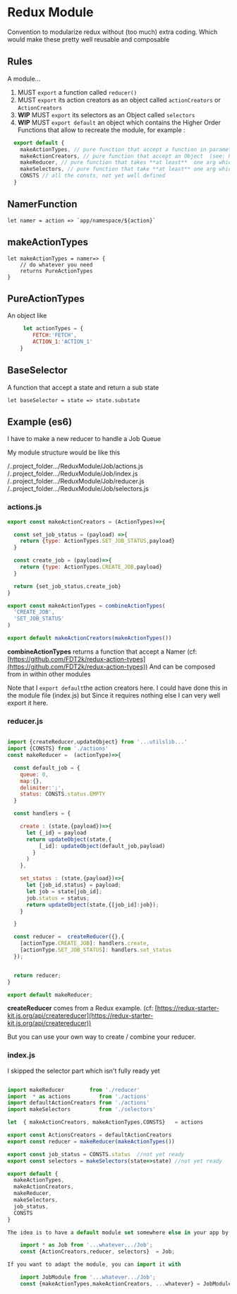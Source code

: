 # Redux Module

  Convention to modularize redux without (too much) extra coding. Which would make these pretty well reusable and composable

## Rules

  A module...

1. MUST `export` a function called `reducer()`
2. MUST `export` its action creators as an object called `actionCreators` or `ActionCreators`
3. **WIP** MUST `export` its selectors as an Object called `selectors`    
4. **WIP** MUST `export default` an object which contains the Higher Order Functions that allow to recreate the module, for example :


```javascript
  export default {
    makeActionTypes, // pure function that accept a function in parameter to rename action (see: NamerFunction)
    makeActionCreators, // pure function that accept an Object  (see: PureActionType)
    makeReducer, // pure function that takes **at least**  one arg which is an Object (see:PureActionType)
    makeSelectors, // pure function that take **at least** one arg which is a function that return a partial state (see:BaseSelector)
    CONSTS // all the consts, not yet well defined
  }
  ```



## NamerFunction

    let namer = action => `app/namespace/${action}`


## makeActionTypes

    let makeActionTypes = namer=> {
	    // do whatever you need
	    returns PureActionTypes
    }


## PureActionTypes

An object like

```javascript
	 let actionTypes = {
		FETCH:'FETCH',
		ACTION_1:'ACTION_1'
	}
  ```

## BaseSelector

A function that accept a state and return a sub state

    let baseSelector = state => state.substate


## Example (es6)

I have to make a new reducer to handle a Job Queue

My module structure would be like this

/..project_folder.../ReduxModule/Job/actions.js
/..project_folder.../ReduxModule/Job/index.js
/..project_folder.../ReduxModule/Job/reducer.js
/..project_folder.../ReduxModule/Job/selectors.js

### actions.js
```javascript
export const makeActionCreators = (ActionTypes)=>{

  const set_job_status = (payload) =>{
    return {type: ActionTypes.SET_JOB_STATUS,payload}
  }

  const create_job = (payload)=>{
    return {type: ActionTypes.CREATE_JOB,payload}
  }

  return {set_job_status,create_job}
}

export const makeActionTypes = combineActionTypes(
  'CREATE_JOB',
  'SET_JOB_STATUS'
)

export default makeActionCreators(makeActionTypes())
  ```

**combineActionTypes**  returns a function that accept  a Namer (cf: [https://github.com/FDT2k/redux-action-types](https://github.com/FDT2k/redux-action-types))
And can be composed from in within other modules

Note that I `export default`the action creators here. I could have done this in the module file (index.js) but Since it requires nothing else I can very well export it here.

### reducer.js

```javascript

import {createReducer,updateObject} from '...utilslib...'
import {CONSTS} from './actions'
const makeReducer =  (actionType)=>{

  const default_job = {
    queue: 0,
    map:{},
    delimiter:';',
    status: CONSTS.status.EMPTY
  }

  const handlers = {

    create : (state,{payload})=>{
      let {_id} = payload
      return updateObject(state,{
          [_id]: updateObject(default_job,payload)
        }
      )
    },

    set_status : (state,{payload})=>{
      let {job_id,status} = payload;
      let job = state[job_id];
      job.status = status;
      return updateObject(state,{[job_id]:job});
    }

  }

  const reducer =  createReducer({},{
    [actionType.CREATE_JOB]: handlers.create,
    [actionType.SET_JOB_STATUS]: handlers.set_status
  });


  return reducer;
}

export default makeReducer;

  ```

**createReducer** comes from a Redux example. (cf: [https://redux-starter-kit.js.org/api/createreducer](https://redux-starter-kit.js.org/api/createreducer))   

But you can use your own way to create / combine your reducer.


### index.js

I skipped the selector part which isn't fully ready yet

```javascript

import makeReducer        from './reducer'
import  * as actions         from './actions'
import defaultActionCreators from './actions'
import makeSelectors         from './selectors'

let  { makeActionCreators, makeActionTypes,CONSTS}   = actions

export const ActionsCreators = defaultActionCreators
export const reducer = makeReducer(makeActionTypes())

export const job_status = CONSTS.status  //not yet ready
export const selectors = makeSelectors(state=>state) //not yet ready

export default {
  makeActionTypes,
  makeActionCreators,
  makeReducer,
  makeSelectors,
  job_status,
  CONSTS
}

The idea is to have a default module set somewhere else in your app by calling

    import * as Job from '...whatever.../Job';
    const {ActionCreators,reducer, selectors}  = Job;

If you want to adapt the module, you can import it with

    import JobModule from '...whatever.../Job';
    const {makeActionTypes,makeActionCreators, ...whatever} = JobModule


  ```
